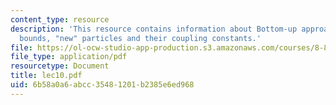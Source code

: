 ```yaml
---
content_type: resource
description: 'This resource contains information about Bottom-up approach: Unitarity
  bounds, "new" particles and their coupling constants.'
file: https://ol-ocw-studio-app-production.s3.amazonaws.com/courses/8-811-particle-physics-ii-fall-2005/6b58a0a6abcc35481201b2385e6ed968_lec10.pdf
file_type: application/pdf
resourcetype: Document
title: lec10.pdf
uid: 6b58a0a6-abcc-3548-1201-b2385e6ed968
---
```

